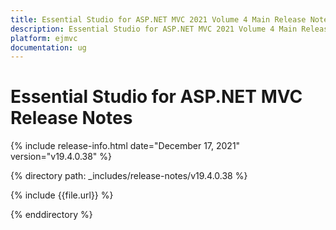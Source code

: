```yaml
---
title: Essential Studio for ASP.NET MVC 2021 Volume 4 Main Release Notes  
description: Essential Studio for ASP.NET MVC 2021 Volume 4 Main Release Notes  
platform: ejmvc
documentation: ug
---
```


# Essential Studio for ASP.NET MVC  Release Notes  

{% include release-info.html date="December 17, 2021"  version="v19.4.0.38" %} 


{% directory path: _includes/release-notes/v19.4.0.38 %}

{% include {{file.url}} %}

{% enddirectory %}